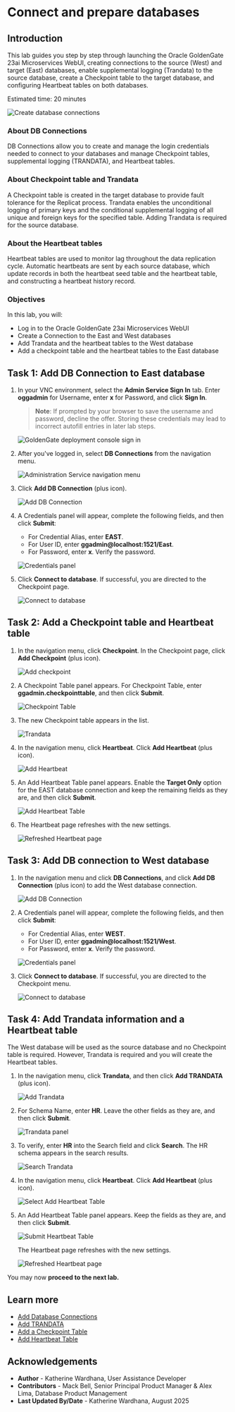 # Connect and prepare databases
## Introduction

This lab guides you step by step through launching the Oracle GoldenGate 23ai Microservices WebUI, creating connections to the source (West) and target (East) databases, enable supplemental logging (Trandata) to the source database, create a Checkpoint table to the target database, and configuring Heartbeat tables on both databases.

Estimated time: 20 minutes

   ![Create database connections](./images/prepare-db.png " ")

### About DB Connections

DB Connections allow you to create and manage the login credentials needed to connect to your databases and manage Checkpoint tables, supplemental logging (TRANDATA), and Heartbeat tables.

### About Checkpoint table and Trandata

A Checkpoint table is created in the target database to provide fault tolerance for the Replicat process. Trandata enables the unconditional logging of primary keys and the conditional supplemental logging of all unique and foreign keys for the specified table. Adding Trandata is required for the source database.

### About the Heartbeat tables

Heartbeat tables are used to monitor lag throughout the data replication cycle. Automatic heartbeats are sent by each source database, which update records in both the heartbeat seed table and the heartbeat table, and constructing a heartbeat history record.

### Objectives

In this lab, you will:
* Log in to the Oracle GoldenGate 23ai Microservices WebUI
* Create a Connection to the East and West databases
* Add Trandata and the heartbeat tables to the West database
* Add a checkpoint table and the heartbeat tables to the East database

## Task 1: Add DB Connection to East database

1. In your VNC environment, select the **Admin Service Sign In** tab. Enter **oggadmin** for Username, enter **x** for Password, and click **Sign In**.

    > **Note**: If prompted by your browser to save the username and password, decline the offer. Storing these credentials may lead to incorrect autofill entries in later lab steps. 

    ![GoldenGate deployment console sign in](https://oracle-livelabs.github.io/goldengate/ggs-common/extract/images/02-02-oggadmin-23ai.png " ")

2. After you've logged in, select **DB Connections** from the navigation menu.

    ![Administration Service navigation menu](./images/01-02-add-db-connec.png " ")

3. Click **Add DB Connection** (plus icon).

    ![Add DB Connection](./images/01-03-add-db-connec.png " ")

4. A Credentials panel will appear, complete the following fields, and then click **Submit**:
    * For Credential Alias, enter **EAST**.
    * For User ID, enter **ggadmin@localhost:1521/East**. 
    * For Password, enter **x**. Verify the password. 

    ![Credentials panel](./images/01-04-credentials.png " ")

5. Click **Connect to database**. If successful, you are directed to the Checkpoint page. 

    ![Connect to database](./images/01-05-connect-to-db.png " ")

## Task 2: Add a Checkpoint table and Heartbeat table

1. In the navigation menu, click **Checkpoint**. In the Checkpoint page, click **Add Checkpoint** (plus icon).

    ![Add checkpoint](./images/02-01-add-checkpoint.png " ")

2. A Checkpoint Table panel appears. For Checkpoint Table, enter **ggadmin.checkpointtable**, and then click **Submit**.

    ![Checkpoint Table](./images/02-02-checkpoint-table.png " ")

3. The new Checkpoint table appears in the list.

    ![Trandata](./images/02-03-trandata.png " ")

4. In the navigation menu, click **Heartbeat**. Click **Add Heartbeat** (plus icon).

    ![Add Heartbeat](./images/02-04-add-heartbeat.png " ")

5. An Add Heartbeat Table panel appears. Enable the **Target Only** option for the EAST database connection and keep the remaining fields as they are, and then click **Submit**.

    ![Add Heartbeat Table](./images/02-05-add-heartbeat-table.png " ")

6. The Heartbeat page refreshes with the new settings.

    ![Refreshed Heartbeat page](./images/02-06-new-heartbeat.png " ")

## Task 3: Add DB connection to West database

1. In the navigation menu and click **DB Connections**, and click **Add DB Connection** (plus icon) to add the West database connection.

    ![Add DB Connection](./images/03-01-add-db-connec.png " ")

2. A Credentials panel will appear, complete the following fields, and then click **Submit**:
    * For Credential Alias, enter **WEST**.
    * For User ID, enter **ggadmin@localhost:1521/West**. 
    * For Password, enter **x**. Verify the password.

    ![Credentials panel](./images/03-02-credentials-west.png " ")

3. Click **Connect to database**. If successful, you are directed to the Checkpoint menu.

    ![Connect to database](./images/03-03-connect-db-west.png " ")

## Task 4: Add Trandata information and a Heartbeat table

The West database will be used as the source database and no Checkpoint table is required. However, Trandata is required and you will create the Heartbeat tables.

1. In the navigation menu, click **Trandata**, and then click **Add TRANDATA** (plus icon).

    ![Add Trandata](./images/04-01-add-trandata.png " ")

2. For Schema Name, enter **HR**.  Leave the other fields as they are, and then click **Submit**.

    ![Trandata panel](./images/04-02-trandata.png " ")

3. To verify, enter **HR** into the Search field and click **Search**. The HR schema appears in the search results.

    ![Search Trandata](./images/04-03-search-trandata.png " ")

4. In the navigation menu, click **Heartbeat**. Click **Add Heartbeat** (plus icon).

    ![Select Add Heartbeat Table](./images/04-04-add-heartbeat.png " ")

5. An Add Heartbeat Table panel appears. Keep the fields as they are, and then click **Submit**.

    ![Submit Heartbeat Table](./images/04-05a-submit-heartbeat.png " ")

    The Heartbeat page refreshes with the new settings.

    ![Refreshed Heartbeat page](./images/04-05b-refreshed-heartbeat.png " ")

You may now **proceed to the next lab.**

## Learn more

* [Add Database Connections](https://docs.oracle.com/en/middleware/goldengate/core/23/coredoc/extract-add-and-alter-database-connections.html#GUID-45112AEE-19[…]3AE-18571BFA831B)
* [Add TRANDATA](https://docs.oracle.com/en/middleware/goldengate/core/23/coredoc/configure-ogg-adding-extract-and-replicat.html#GUID-5848749D-282E-4DA9-9D65-00C34ED5F3BF)
* [Add a Checkpoint Table](https://docs.oracle.com/en/middleware/goldengate/core/23/coredoc/configure-ogg-adding-extract-and-replicat.html#GUID-5640BC36-4AC0-4570-A7DA-DC7BBFBDC1EB)
* [Add Heartbeat Table](https://docs.oracle.com/en/middleware/goldengate/core/23/coredoc/configure-ogg-adding-extract-and-replicat.html#GUID-45112AEE-1909-42F4-A3AE-18571BFA831B)

## Acknowledgements
* **Author** - Katherine Wardhana, User Assistance Developer
* **Contributors** - Mack Bell, Senior Principal Product Manager & Alex Lima, Database Product Management
* **Last Updated By/Date** - Katherine Wardhana, August 2025